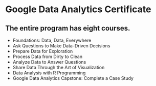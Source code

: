 # Google Data Analytics Certificate

## The entire program has eight courses. 

* Foundations: Data, Data, Everywhere
* Ask Questions to Make Data-Driven Decisions
* Prepare Data for Exploration
* Process Data from Dirty to Clean
* Analyze Data to Answer Questions
* Share Data Through the Art of Visualization 
* Data Analysis with R Programming 
* Google Data Analytics Capstone: Complete a Case Study 
